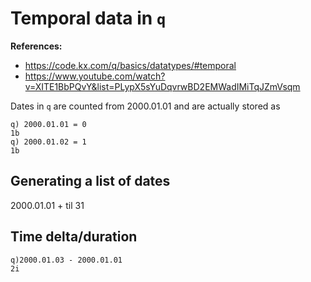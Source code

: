 # Temporal data in `q`

**References:**
- https://code.kx.com/q/basics/datatypes/#temporal
- https://www.youtube.com/watch?v=XITE1BbPQvY&list=PLypX5sYuDqvrwBD2EMWadIMiTqJZmVsqm


Dates in `q` are counted from 2000.01.01 and are actually stored as


~~~~
q) 2000.01.01 = 0
1b
q) 2000.01.02 = 1
1b
~~~~


## Generating a list of dates


2000.01.01 + til 31




## Time delta/duration

~~~~
q)2000.01.03 - 2000.01.01
2i
~~~~

